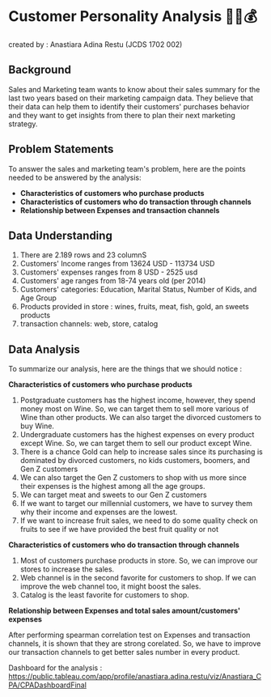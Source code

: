 # Customer Personality Analysis 🏪🛒💰

created by : Anastiara Adina Restu (JCDS 1702 002)

## Background

Sales and Marketing team wants to know about their sales summary for the last two years based on their marketing campaign data. They believe that their data can help them to identify their customers' purchases behavior and they want to get insights from there to plan their next marketing strategy.

## Problem Statements

To answer the sales and marketing team's problem, here are the points needed to be answered by the analysis:

- **Characteristics of customers who purchase products**
- **Characteristics of customers who do transaction through channels**
- **Relationship between Expenses and transaction channels**

## Data Understanding

1. There are 2.189 rows and 23 columnS
2. Customers' Income ranges from 13624 USD - 113734 USD
3. Customers' expenses ranges from 8 USD - 2525 usd
4. Customers' age ranges from 18-74 years old (per 2014)
5. Customers' categories: Education, Marital Status, Number of Kids, and Age Group
6. Products provided in store : wines, fruits, meat, fish, gold, an sweets products
7. transaction channels: web, store, catalog

## Data Analysis

To summarize our analysis, here are the things that we should notice :

**Characteristics of customers who purchase products**

1. Postgraduate customers has the highest income, however, they spend money most on Wine. So, we can target them to sell more various of Wine than other products. We can also target the divorced customers to buy Wine. 
2. Undergraduate customers has the highest expenses on every product except Wine. So, we can target them to sell our product except Wine.
3. There is a chance Gold can help to increase sales since its purchasing is dominated by divorced customers, no kids customers, boomers, and  Gen Z customers
4. We can also target the Gen Z customers to shop with us more since their expenses is the highest among all the age groups.
5. We can target meat and sweets to our Gen Z customers
6. If we want to target our millennial customers, we have to survey them why their income and expenses are the lowest.
7. If we want to increase fruit sales, we need to do some quality check on fruits to see if we have provided the best fruit quality or not

**Characteristics of customers who do transaction through channels**

1. Most of customers purchase products in store. So, we can improve our stores to increase the sales.
2. Web channel is in the second favorite for customers to shop. If we can improve the web channel too, it might boost the sales.
3. Catalog is the least favorite for customers to shop. 

**Relationship between Expenses and total sales amount/customers' expenses**

After performing spearman correlation test on Expenses and transaction channels, it is shown that they are strong corelated. So, we have to improve our transaction channels to get better sales number in every product.


Dashboard for the analysis : https://public.tableau.com/app/profile/anastiara.adina.restu/viz/Anastiara_CPA/CPADashboardFinal
